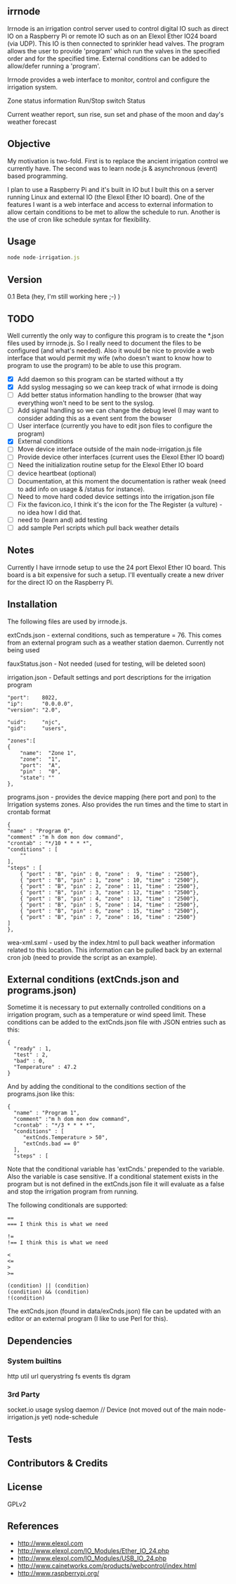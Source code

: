 ## irrnode
Irrnode is an irrigation control server used to control digital IO such as direct
IO on a Raspberry Pi or remote IO such as on an Elexol Ether IO24 board (via UDP).
This IO is then connected to sprinkler head valves. The program allows the user to
provide 'program' which run the valves in the specified order and for the specified
time.  External conditions can be added to allow/defer running a 'program'.

Irrnode provides a web interface to monitor, control and configure the irrigation
system.

Zone status information
Run/Stop switch
Status

Current weather report, sun rise, sun set and phase of the moon
and day's weather forecast

## Objective

My motivation is two-fold. First is to replace the ancient irrigation control we
currently have. The second was to learn node.js & asynchronous (event) based
programming.

I plan to use a Raspberry Pi and it's built in IO but I built this on a server
running Linux and external IO (the Elexol Ether IO board). One of the features
I want is a web interface and access to external information to allow certain
conditions to be met to allow the schedule to run. Another is the use of cron
like schedule syntax for flexibility. 

## Usage
```JavaScript
node node-irrigation.js
```

## Version

0.1 Beta (hey, I'm still working here ;-) )

## TODO

Well currently the only way to configure this program is to create the *.json files
used by irrnode.js. So I really need to document the files to be configured (and what's
needed). Also it would be nice to provide a web interface that would permit my wife
(who doesn't want to know how to program to use the program) to be able to use this
program.

- [x] Add daemon so this program can be started without a tty
- [x] Add syslog messaging so we can keep track of what irrnode is doing
- [ ] Add better status information handling to the browser (that way everything won't need to be sent to the syslog.
- [ ] Add signal handling so we can change the debug level (I may want to consider adding this as a event sent from the bowser 
- [ ] User interface (currently you have to edit json files to configure the program)
- [x] External conditions
- [ ] Move device interface outside of the main node-irrigation.js file
- [ ] Provide device other interfaces (current uses the Elexol Ether IO board)
- [ ] Need the initialization routine setup for the Elexol Ether IO board
- [ ] device heartbeat (optional)
- [ ] Documentation, at this moment the documentation is rather weak (need to add info on usage & /status for instance).
- [ ] Need to move hard coded device settings into the irrigation.json file
- [ ] Fix the favicon.ico, I think it's the icon for the The Register (a vulture) - no idea how I did that.
- [ ] need to (learn and) add testing
- [ ] add sample Perl scripts which pull back weather details

## Notes

Currently I have irrnode setup to use the 24 port Elexol Ether IO board. This board is
a bit expensive for such a setup. I'll eventually create a new driver for the direct IO
on the Raspberry Pi.

## Installation

The following files are used by irrnode.js.

extCnds.json - external conditions, such as temperature = 76. This comes from an external program such as a weather station daemon. Currently not being used

fauxStatus.json - Not needed (used for testing, will be deleted soon)

irrigation.json - Default settings and port descriptions for the irrigation program 

    "port":    8022,
    "ip":      "0.0.0.0",
    "version": "2.0",

    "uid":     "njc",
    "gid":     "users",

    "zones":[
    {
        "name":  "Zone 1",
        "zone":  "1",
        "port":  "A",
        "pin" :  "0",
        "state": ""
    },

programs.json - provides the device mapping (here port and pon) to the Irrigation systems zones. Also provides the run times and the time to start in crontab format

    {
	"name" : "Program 0",
	"comment" :"m h dom mon dow command",
	"crontab" : "*/10 * * * *",
	"conditions" : [
	    ""
	],
	"steps" : [
	    { "port" : "B", "pin" : 0, "zone" :  9, "time" : "2500"},
	    { "port" : "B", "pin" : 1, "zone" : 10, "time" : "2500"},
	    { "port" : "B", "pin" : 2, "zone" : 11, "time" : "2500"},
	    { "port" : "B", "pin" : 3, "zone" : 12, "time" : "2500"},
	    { "port" : "B", "pin" : 4, "zone" : 13, "time" : "2500"},
	    { "port" : "B", "pin" : 5, "zone" : 14, "time" : "2500"},
	    { "port" : "B", "pin" : 6, "zone" : 15, "time" : "2500"},
	    { "port" : "B", "pin" : 7, "zone" : 16, "time" : "2500"}
	]
    },

wea-xml.sxml - used by the index.html to pull back weather information related to this location. This information can be pulled back by an external cron job (need to provide the script as an example).

## External conditions (extCnds.json and programs.json)

Sometime it is necessary to put externally controlled conditions on a irrigation program, such as a temperature or wind speed limit. These conditions can be added to the extCnds.json file with JSON entries such as this:

    {
      "ready" : 1,
      "test" : 2,
      "bad" : 0,
      "Temperature" : 47.2
    }

And by adding the conditional to the conditions section of the programs.json like this:

    {
      "name" : "Program 1",
      "comment" :"m h dom mon dow command",
      "crontab" : "*/3 * * * *",
      "conditions" : [ 
         "extCnds.Temperature > 50",
         "extCnds.bad == 0"
      ],
      "steps" : [

Note that the conditional variable has 'extCnds.' prepended to the variable. Also the variable is case sensitive. If a conditional statement exists in the program but is not defined in the extCnds.json file it will evaluate as a false and stop the irrigation program from running.

The following conditionals are supported:

    ==
    === I think this is what we need
 
    !=
    !== I think this is what we need

    <
    <=
    >
    >=

    (condition) || (condition)
    (condition) && (condition)
    !(condition)

The extCnds.json (found in data/exCnds.json) file can be updated with an editor or an external program (I like to use Perl for this).

## Dependencies

### System builtins
http
util
url
querystring
fs
events
tls
dgram

### 3rd Party
socket.io
usage
syslog
daemon
// Device (not moved out of the main node-irrigation.js yet)
node-schedule

## Tests

## Contributors & Credits

## License
GPLv2

## References

- http://www.elexol.com
- http://www.elexol.com/IO_Modules/Ether_IO_24.php
- http://www.elexol.com/IO_Modules/USB_IO_24.php
- http://www.cainetworks.com/products/webcontrol/index.html
- http://www.raspberrypi.org/
